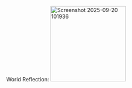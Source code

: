 World Reflection:
<img width="200" height="200" alt="Screenshot 2025-09-20 101936" src="https://github.com/user-attachments/assets/20b3f1cc-a0b8-4f8d-a8a0-ddada77188e5" />

